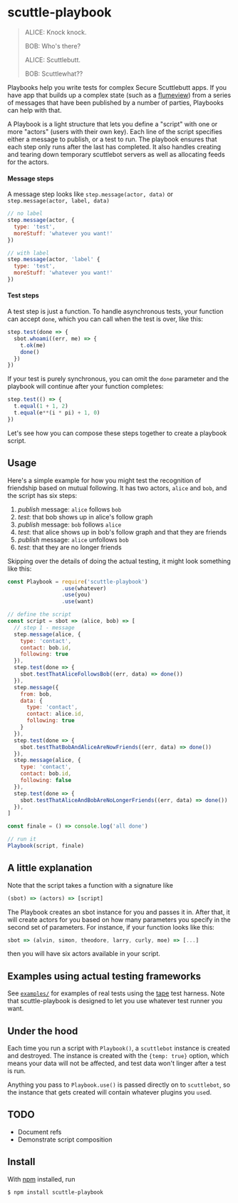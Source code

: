 # scuttle-playbook

> ALICE: Knock knock.
>
> BOB: Who's there?
>
> ALICE: Scuttlebutt.
>
> BOB: Scuttlewhat??

Playbooks help you write tests for complex Secure Scuttlebutt apps. If you have app that builds up a complex state (such as a [flumeview](https://github.com/flumedb/flumedb)) from a series of messages that have been published by a number of parties, Playbooks can help with that.

A Playbook is a light structure that lets you define a "script" with one or more "actors" (users with their own key). Each line of the script specifies either a message to publish, or a test to run. The playbook ensures that each step only runs after the last has completed. It also handles creating and tearing down temporary scuttlebot servers as well as allocating feeds for the actors.

#### Message steps

A message step looks like `step.message(actor, data)` or `step.message(actor, label, data)`

```js
// no label
step.message(actor, {
  type: 'test',
  moreStuff: 'whatever you want!'
})

// with label
step.message(actor, 'label' {
  type: 'test',
  moreStuff: 'whatever you want!'
})
```

#### Test steps

A test step is just a function. To handle asynchronous tests, your function can accept `done`, which you can call when the test is over, like this:

```js
step.test(done => {
  sbot.whoami((err, me) => {
    t.ok(me)
    done()
  })
})
```

If your test is purely synchronous, you can omit the `done` parameter and the playbook will continue after your function completes:

```js
step.test(() => {
  t.equal(1 + 1, 2)
  t.equal(e**(i * pi) + 1, 0)
})
```

Let's see how you can compose these steps together to create a playbook script.

## Usage

Here's a simple example for how you might test the recognition of friendship based on mutual following. It has two actors, `alice` and `bob`, and the script has six steps:

1. *publish* message: `alice` follows `bob`
2. *test*: that bob shows up in alice's follow graph
3. *publish* message: `bob` follows `alice`
4. *test*: that alice shows up in bob's follow graph and that they are friends
5. *publish* message: `alice` unfollows `bob`
6. *test*: that they are no longer friends

Skipping over the details of doing the actual testing, it might look something like this:

```js
const Playbook = require('scuttle-playbook')
                 .use(whatever)
                 .use(you)
                 .use(want)

// define the script
const script = sbot => (alice, bob) => [
  // step 1 - message
  step.message(alice, {
    type: 'contact',
    contact: bob.id,
    following: true
  }),
  step.test(done => {
    sbot.testThatAliceFollowsBob((err, data) => done())
  }),
  step.message({
    from: bob,
    data: {
      type: 'contact',
      contact: alice.id,
      following: true
    }
  }),
  step.test(done => {
    sbot.testThatBobAndAliceAreNowFriends((err, data) => done())
  }),
  step.message(alice, {
    type: 'contact',
    contact: bob.id,
    following: false
  }),
  step.test(done => {
    sbot.testThatAliceAndBobAreNoLongerFriends((err, data) => done())
  }),
]

const finale = () => console.log('all done')

// run it
Playbook(script, finale)
```

## A little explanation

Note that the script takes a function with a signature like

```js
(sbot) => (actors) => [script]
```

The Playbook creates an sbot instance for you and passes it in. After that, it will create actors for you based on how many parameters you specify in the second set of parameters. For instance, if your function looks like this:

```js
sbot => (alvin, simon, theodore, larry, curly, moe) => [...]
```

then you will have six actors available in your script.

## Examples using actual testing frameworks

See [`examples/`](examples/) for examples of real tests using the [tape](https://github.com/substack/tape) test harness. Note that scuttle-playbook is designed to let you use whatever test runner you want.

## Under the hood

Each time you run a script with `Playbook()`, a `scuttlebot` instance is created and destroyed. The instance is created with the `{temp: true}` option, which means your data will not be affected, and test data won't linger after a test is run.

Anything you pass to `Playbook.use()` is passed directly on to `scuttlebot`, so the instance that gets created will contain whatever plugins you `use`d.

## TODO

* Document refs
* Demonstrate script composition

## Install

With [npm](https://npmjs.org/) installed, run

```
$ npm install scuttle-playbook
```
